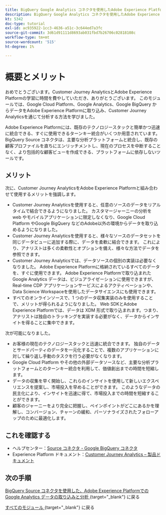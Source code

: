 ```yaml
---
title: BigQuery Google Analytics コネクタを使用したAdobe Experience PlatformでのSource データの取り込みと分析 – 概要
description: BigQuery Google Analytics コネクタを使用したAdobe Experience PlatformでのSource データの取り込みと分析 – 概要
kt: 5342
doc-type: tutorial
exl-id: ac935922-1cc3-4636-a51c-3c644ed7a3fc
source-git-commit: 3d61d91111d8693ab031fbd7b26706c02818108c
workflow-type: tm+mt
source-wordcount: '515'
ht-degree: 1%

---
```


# 概要とメリット

おめでとうございます。Customer Journey AnalyticsとAdobe Experience Platformの学習に時間を費やしていただき、ありがとうございます。
このモジュールでは、Google Cloud Platform、Google Analytics、Google BigQuery からデータをAdobe Experience Platformに取り込み、Customer Journey Analyticsを通じて分析する方法を学びました。

Adobe Experience Platformには、既存のテクノロジースタックと簡単かつ迅速に統合できる、すぐに使用できるターンキー統合がいくつか用意されています。 BigQuery Source コネクタは、主要な分析プラットフォームと統合し、既存の顧客プロファイルを直ちにエンリッチメントし、現在のプロセスを中断することなく、より包括的な顧客ビューを作成できる、プラットフォームに依存しないツールです。

## メリット

次に、Customer Journey AnalyticsをAdobe Experience Platformと組み合わせて使用するメリットを強調します。

- Customer Journey Analyticsを使用すると、任意のソースのデータをリアルタイムで結合できるようになりました。 カスタマージャーニーの分析を web やモバイルアプリケーションに限定しなくなり、Google Cloud Platform やGoogle BigQuery などのAdobe以外の環境からデータを取り込めるようになりました。
- Customer Journey Analyticsを使用すると、様々なソースのデータセットを同じデータビューに追加する際に、データを柔軟に結合できます。 これにより、アナリストは多くの柔軟性とオプションを備え、様々な方法でデータを参照できます。
- Customer Journey Analyticsでは、データソースの個別の実装は必要なくなりました。 Adobe Experience Platformに格納されているすべてのデータを、すぐに使用できます。 Adobe Experience Platformで取り込まれたGoogle Analytics データは、ビジュアライゼーションに使用できますが、Real-time CDP アプリケーションサービスによるアクティベーションや、Data Science Workspaceを使用したデータサイエンスにも使用できます。
- すべてのオンラインソースで、1 つのデータ収集実装のみを使用することで、メリットが得られるようになりました。 Web SDKとAdobe Experience Platformでは、データは XDM 形式で取り込まれます。つまり、アナリストは独自のトラッキングを実装する必要がなく、データからインサイトを得ることに集中できます。

次が可能になりました。

- お客様の現在のテクノロジースタックと迅速に統合できます。 独自のデータとサードパーティのデータを一元化することで、複数のアプリケーションに対して繰り返し手動のタスクを行う必要がなくなります。
- Google Cloud Platform やその他の外部データソースなど、主要な分析プラットフォームとのターンキー統合を利用して、価値創出までの時間を短縮します。
- データの収集を早く開始し、これらのインサイトを使用して新しいエクスペリエンスを提案し、市場投入を早めることができます。 このようなデータの民主化により、インサイトを迅速に得て、市場投入までの時間を短縮することができます。
- 顧客のジャーニーをより完全に把握し、ペインポイントがどこにあるかを理解し、コンバージョン、チャーンの緩和、パーソナライズされたフォローアップのために最適化します。

## これを確認する

- ヘルプセンター：[Source コネクタ - Google BigQuery コネクタ ](https://experienceleague.adobe.com/docs/experience-platform/sources/connectors/databases/bigquery.html?lang=ja)
- Experience Platform ドキュメント：[Customer Journey Analytics – 製品ドキュメント ](https://experienceleague.adobe.com/docs/analytics-platform/using/cja-landing.html?lang=ja)

## 次の手順

[BigQuery Source コネクタを使用した、Adobe Experience PlatformでのGoogle Analytics データの取り込みと分析 ](./customer-journey-analytics-bigquery-gcp.md){target="_blank"} に戻る

[ すべてのモジュール ](./../../../../overview.md){target="_blank"} に戻る
